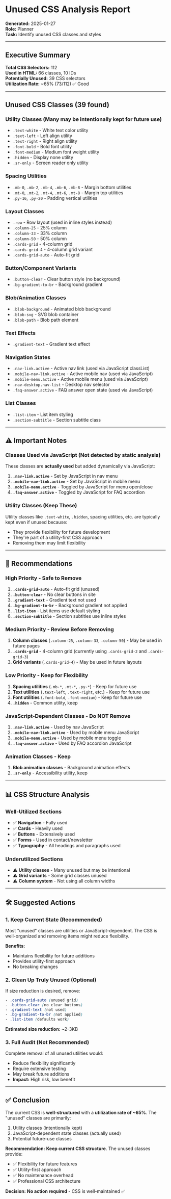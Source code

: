 # Unused CSS Analysis Report
**Generated:** 2025-01-27  
**Role:** Planner  
**Task:** Identify unused CSS classes and styles

---

## Executive Summary

**Total CSS Selectors:** 112  
**Used in HTML:** 66 classes, 10 IDs  
**Potentially Unused:** 39 CSS selectors  
**Utilization Rate:** ~65% (73/112) ✅ Good

---

## Unused CSS Classes (39 found)

### Utility Classes (Many may be intentionally kept for future use)
- `.text-white` - White text color utility
- `.text-left` - Left align utility
- `.text-right` - Right align utility
- `.font-bold` - Bold font utility
- `.font-medium` - Medium font weight utility
- `.hidden` - Display none utility
- `.sr-only` - Screen reader only utility

### Spacing Utilities
- `.mb-0`, `.mb-2`, `.mb-4`, `.mb-6`, `.mb-8` - Margin bottom utilities
- `.mt-0`, `.mt-2`, `.mt-4`, `.mt-6`, `.mt-8` - Margin top utilities
- `.py-16`, `.py-20` - Padding vertical utilities

### Layout Classes
- `.row` - Row layout (used in inline styles instead)
- `.column-25` - 25% column
- `.column-33` - 33% column
- `.column-50` - 50% column  
- `.cards-grid` - 4-column grid
- `.cards-grid-4` - 4-column grid variant
- `.cards-grid-auto` - Auto-fit grid

### Button/Component Variants
- `.button-clear` - Clear button style (no background)
- `.bg-gradient-to-br` - Background gradient

### Blob/Animation Classes
- `.blob-background` - Animated blob background
- `.blob-svg` - SVG blob container
- `.blob-path` - Blob path element

### Text Effects
- `.gradient-text` - Gradient text effect

### Navigation States
- `.nav-link.active` - Active nav link (used via JavaScript classList)
- `.mobile-nav-link.active` - Active mobile nav (used via JavaScript)
- `.mobile-menu.active` - Active mobile menu (used via JavaScript)
- `.nav-desktop.nav-list` - Desktop nav selector
- `.faq-answer.active` - FAQ answer open state (used via JavaScript)

### List Classes
- `.list-item` - List item styling
- `.section-subtitle` - Section subtitle class

---

## ⚠️ Important Notes

### Classes Used via JavaScript (Not detected by static analysis)
These classes are **actually used** but added dynamically via JavaScript:

1. **`.nav-link.active`** - Set by JavaScript in nav menu
2. **`.mobile-nav-link.active`** - Set by JavaScript in mobile menu
3. **`.mobile-menu.active`** - Toggled by JavaScript for menu open/close
4. **`.faq-answer.active`** - Toggled by JavaScript for FAQ accordion

### Utility Classes (Keep These)
Utility classes like `.text-white`, `.hidden`, spacing utilities, etc. are typically kept even if unused because:
- They provide flexibility for future development
- They're part of a utility-first CSS approach
- Removing them may limit flexibility

---

## 🎯 Recommendations

### High Priority - Safe to Remove
1. **`.cards-grid-auto`** - Auto-fit grid (unused)
2. **`.button-clear`** - No clear buttons in site
3. **`.gradient-text`** - Gradient text not used
4. **`.bg-gradient-to-br`** - Background gradient not applied
5. **`.list-item`** - List items use default styling
6. **`.section-subtitle`** - Section subtitles use inline styles

### Medium Priority - Review Before Removing
1. **Column classes** (`.column-25`, `.column-33`, `.column-50`) - May be used in future pages
2. **`.cards-grid`** - 4-column grid (currently using `.cards-grid-2` and `.cards-grid-3`)
3. **Grid variants** (`.cards-grid-4`) - May be used in future layouts

### Low Priority - Keep for Flexibility
1. **Spacing utilities** (`.mb-*`, `.mt-*`, `.py-*`) - Keep for future use
2. **Text utilities** (`.text-left`, `.text-right`, etc.) - Keep for future use
3. **Font utilities** (`.font-bold`, `.font-medium`) - Keep for future use
4. **`.hidden`** - Common utility, keep

### JavaScript-Dependent Classes - Do NOT Remove
1. **`.nav-link.active`** - Used by nav JavaScript
2. **`.mobile-nav-link.active`** - Used by mobile menu JavaScript  
3. **`.mobile-menu.active`** - Used by mobile menu toggle
4. **`.faq-answer.active`** - Used by FAQ accordion JavaScript

### Animation Classes - Keep
1. **Blob animation classes** - Background animation effects
2. **`.sr-only`** - Accessibility utility, keep

---

## 📊 CSS Structure Analysis

### Well-Utilized Sections
- ✅ **Navigation** - Fully used
- ✅ **Cards** - Heavily used
- ✅ **Buttons** - Extensively used
- ✅ **Forms** - Used in contact/newsletter
- ✅ **Typography** - All headings and paragraphs used

### Underutilized Sections
- ⚠️ **Utility classes** - Many unused but may be intentional
- ⚠️ **Grid variants** - Some grid classes unused
- ⚠️ **Column system** - Not using all column widths

---

## 🛠️ Suggested Actions

### 1. Keep Current State (Recommended)
Most "unused" classes are utilities or JavaScript-dependent. The CSS is well-organized and removing items might reduce flexibility.

**Benefits:**
- Maintains flexibility for future additions
- Provides utility-first approach
- No breaking changes

### 2. Clean Up Truly Unused (Optional)
If size reduction is desired, remove:
```css
- .cards-grid-auto (unused grid)
- .button-clear (no clear buttons)
- .gradient-text (not used)
- .bg-gradient-to-br (not applied)
- .list-item (defaults work)
```

**Estimated size reduction:** ~2-3KB

### 3. Full Audit (Not Recommended)
Complete removal of all unused utilities would:
- Reduce flexibility significantly
- Require extensive testing
- May break future additions
- **Impact:** High risk, low benefit

---

## ✅ Conclusion

The current CSS is **well-structured** with a **utilization rate of ~65%**. The "unused" classes are primarily:
1. Utility classes (intentionally kept)
2. JavaScript-dependent state classes (actually used)
3. Potential future-use classes

**Recommendation:** **Keep current CSS structure**. The unused classes provide:
- ✅ Flexibility for future features
- ✅ Utility-first approach
- ✅ No maintenance overhead
- ✅ Professional CSS architecture

**Decision:** **No action required** - CSS is well-maintained ✅

